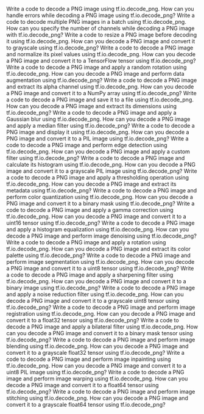 Write a code to decode a PNG image using tf.io.decode_png.
How can you handle errors while decoding a PNG image using tf.io.decode_png?
Write a code to decode multiple PNG images in a batch using tf.io.decode_png.
How can you specify the number of channels while decoding a PNG image with tf.io.decode_png?
Write a code to resize a PNG image before decoding it using tf.io.decode_png.
How can you decode a PNG image and convert it to grayscale using tf.io.decode_png?
Write a code to decode a PNG image and normalize its pixel values using tf.io.decode_png.
How can you decode a PNG image and convert it to a TensorFlow tensor using tf.io.decode_png?
Write a code to decode a PNG image and apply a random rotation using tf.io.decode_png.
How can you decode a PNG image and perform data augmentation using tf.io.decode_png?
Write a code to decode a PNG image and extract its alpha channel using tf.io.decode_png.
How can you decode a PNG image and convert it to a NumPy array using tf.io.decode_png?
Write a code to decode a PNG image and save it to a file using tf.io.decode_png.
How can you decode a PNG image and extract its dimensions using tf.io.decode_png?
Write a code to decode a PNG image and apply a Gaussian blur using tf.io.decode_png.
How can you decode a PNG image and apply a median filter using tf.io.decode_png?
Write a code to decode a PNG image and display it using tf.io.decode_png.
How can you decode a PNG image and convert it to a PIL image using tf.io.decode_png?
Write a code to decode a PNG image and perform edge detection using tf.io.decode_png.
How can you decode a PNG image and apply a custom filter using tf.io.decode_png?
Write a code to decode a PNG image and calculate its histogram using tf.io.decode_png.
How can you decode a PNG image and convert it to a grayscale PIL image using tf.io.decode_png?
Write a code to decode a PNG image and apply a thresholding operation using tf.io.decode_png.
How can you decode a PNG image and extract its metadata using tf.io.decode_png?
Write a code to decode a PNG image and perform color quantization using tf.io.decode_png.
How can you decode a PNG image and convert it to a binary mask using tf.io.decode_png?
Write a code to decode a PNG image and apply a gamma correction using tf.io.decode_png.
How can you decode a PNG image and convert it to a uint16 tensor using tf.io.decode_png?
Write a code to decode a PNG image and apply a histogram equalization using tf.io.decode_png.
How can you decode a PNG image and perform image denoising using tf.io.decode_png?
Write a code to decode a PNG image and apply a rotation using tf.io.decode_png.
How can you decode a PNG image and extract its color palette using tf.io.decode_png?
Write a code to decode a PNG image and perform image segmentation using tf.io.decode_png.
How can you decode a PNG image and convert it to a uint8 tensor using tf.io.decode_png?
Write a code to decode a PNG image and apply a sharpening filter using tf.io.decode_png.
How can you decode a PNG image and convert it to a binary image using tf.io.decode_png?
Write a code to decode a PNG image and apply a noise reduction filter using tf.io.decode_png.
How can you decode a PNG image and convert it to a grayscale uint8 tensor using tf.io.decode_png?
Write a code to decode a PNG image and perform image registration using tf.io.decode_png.
How can you decode a PNG image and convert it to a float32 tensor using tf.io.decode_png?
Write a code to decode a PNG image and apply a bilateral filter using tf.io.decode_png.
How can you decode a PNG image and convert it to a binary mask tensor using tf.io.decode_png?
Write a code to decode a PNG image and perform image blending using tf.io.decode_png.
How can you decode a PNG image and convert it to a grayscale float32 tensor using tf.io.decode_png?
Write a code to decode a PNG image and perform image inpainting using tf.io.decode_png.
How can you decode a PNG image and convert it to a uint8 PIL image using tf.io.decode_png?
Write a code to decode a PNG image and perform image warping using tf.io.decode_png.
How can you decode a PNG image and convert it to a float64 tensor using tf.io.decode_png?
Write a code to decode a PNG image and perform image stitching using tf.io.decode_png.
How can you decode a PNG image and convert it to a grayscale float64 tensor using tf.io.decode_png?